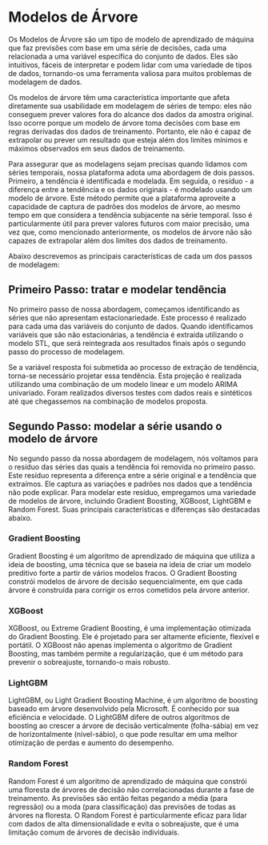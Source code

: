 # Modelos de Árvore

Os Modelos de Árvore são um tipo de modelo de aprendizado de máquina que faz previsões com base em uma série de decisões, cada uma relacionada a uma variável específica do conjunto de dados. Eles são intuitivos, fáceis de interpretar e podem lidar com uma variedade de tipos de dados, tornando-os uma ferramenta valiosa para muitos problemas de modelagem de dados.

Os modelos de árvore têm uma característica importante que afeta diretamente sua usabilidade em modelagem de séries de tempo: eles não conseguem prever valores fora do alcance dos dados da amostra original. Isso ocorre porque um modelo de árvore toma decisões com base em regras derivadas dos dados de treinamento. Portanto, ele não é capaz de extrapolar ou prever um resultado que esteja além dos limites mínimos e máximos observados em seus dados de treinamento.

Para assegurar que as modelagens sejam precisas quando lidamos com séries temporais, nossa plataforma adota uma abordagem de dois passos. Primeiro, a tendência é identificada e modelada. Em seguida, o resíduo - a diferença entre a tendência e os dados originais - é modelado usando um modelo de árvore. Este método permite que a plataforma aproveite a capacidade de captura de padrões dos modelos de árvore, ao mesmo tempo em que considera a tendência subjacente na série temporal. Isso é particularmente útil para prever valores futuros com maior precisão, uma vez que, como mencionado anteriormente, os modelos de árvore não são capazes de extrapolar além dos limites dos dados de treinamento.

Abaixo descrevemos as principais características de cada um dos passos de modelagem:

## Primeiro Passo: tratar e modelar tendência

No primeiro passo de nossa abordagem, começamos identificando as séries que não apresentam estacionariedade. Este processo é realizado para cada uma das variáveis do conjunto de dados.  Quando identificamos variáveis que são não estacionárias, a tendência é extraída utilizando o modelo STL, que será reintegrada aos resultados finais após o segundo passo do processo de modelagem.

Se a variável resposta foi submetida ao processo de extração de tendência, torna-se necessário projetar essa tendência. Esta projeção é realizada utilizando uma combinação de um modelo linear e um modelo ARIMA univariado. Foram realizados diversos testes com dados reais e sintéticos até que chegassemos na combinação de modelos proposta. 

## Segundo Passo: modelar a série usando o modelo de árvore

No segundo passo da nossa abordagem de modelagem, nós voltamos para o resíduo das séries das quais a tendência foi removida no primeiro passo. Este resíduo representa a diferença entre a série original e a tendência que extraímos. Ele captura as variações e padrões nos dados que a tendência não pode explicar. Para modelar este resíduo, empregamos uma variedade de modelos de árvore, incluindo Gradient Boosting, XGBoost, LightGBM e Random Forest. Suas principais características e diferenças são destacadas abaixo. 

### Gradient Boosting

Gradient Boosting é um algoritmo de aprendizado de máquina que utiliza a ideia de boosting, uma técnica que se baseia na ideia de criar um modelo preditivo forte a partir de vários modelos fracos. O Gradient Boosting constrói modelos de árvore de decisão sequencialmente, em que cada árvore é construída para corrigir os erros cometidos pela árvore anterior.

### XGBoost

XGBoost, ou Extreme Gradient Boosting, é uma implementação otimizada do Gradient Boosting. Ele é projetado para ser altamente eficiente, flexível e portátil. O XGBoost não apenas implementa o algoritmo de Gradient Boosting, mas também permite a regularização, que é um método para prevenir o sobreajuste, tornando-o mais robusto.

### LightGBM

LightGBM, ou Light Gradient Boosting Machine, é um algoritmo de boosting baseado em árvore desenvolvido pela Microsoft. É conhecido por sua eficiência e velocidade. O LightGBM difere de outros algoritmos de boosting ao crescer a árvore de decisão verticalmente (folha-sábia) em vez de horizontalmente (nível-sábio), o que pode resultar em uma melhor otimização de perdas e aumento do desempenho.

### Random Forest
 
Random Forest é um algoritmo de aprendizado de máquina que constrói uma floresta de árvores de decisão não correlacionadas durante a fase de treinamento. As previsões são então feitas pegando a média (para regressão) ou a moda (para classificação) das previsões de todas as árvores na floresta. O Random Forest é particularmente eficaz para lidar com dados de alta dimensionalidade e evita o sobreajuste, que é uma limitação comum de árvores de decisão individuais.